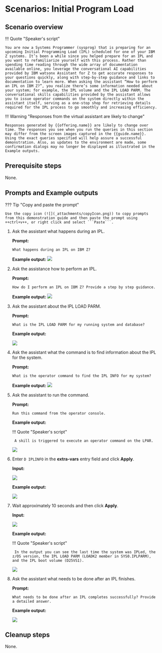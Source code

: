 # Scenarios: Initial Program Load
## Scenario overview
!!! Quote "Speaker's script"

    You are now a Systems Programmer (sysprog) that is preparing for an upcoming Initial Programming Load (IPL) scheduled for one of your IBM Z systems. It’s been a while since you helped prepare for an IPL and you want to refamiliarize yourself with this process. Rather than spending time reading through the wide array of documentation available online, you leverage the conversational AI capabilities provided by IBM watsonx Assistant for Z to get accurate responses to your questions quickly, along with step-by-step guidance and links to documentation to learn more. When asking the assistant “How to perform an IPL on IBM Z?”, you realize there’s some information needed about your system; for example, the IPL volume and the IPL LOAD PARM. The conversational skills capabilities provided by the assistant allows you to issue operator commands on the system directly within the assistant itself, serving as a one-stop shop for retrieving details required for the IPL process to go smoothly and increasing efficiency.

!!! Warning "Responses from the virtual assistant are likely to change"

    Responses generated by {{offering.name}} are likely to change over time. The responses you see when you run the queries in this section may differ from the screen images captured in the {{guide.name}}. Using the exact queries specified will help assure a successful demonstration. Also, as updates to the environment are made, some confirmation dialogs may no longer be displayed as illustrated in the Example outputs.

## Prerequisite steps
None.

<div style="page-break-after: always;"></div>

## Prompts and Example outputs
??? Tip "Copy and paste the prompt"

    Use the copy icon (![](_attachments/copyIcon.png)) to copy prompts from this demonstration guide and then paste the prompt using ++ctrl+v++, or right click and select ```Paste```.

1. Ask the assistant what happens during an IPL.
    
    **Prompt:**

    ```
    What happens during an IPL on IBM Z?
    ```

    **Example output:**
    ![](_attachments/ipl-001a.png)

2. Ask the assistance how to perform an IPL.

    **Prompt:**

    ```
    How do I perform an IPL on IBM Z? Provide a step by step guidance.
    ```

    **Example output:**
    ![](_attachments/ipl-002a.png)

3. Ask the assistant about the IPL LOAD PARM.

    **Prompt:**

    ```
    What is the IPL LOAD PARM for my running system and database?
    ```

    **Example output:**

    ![](_attachments/ipl-003a.png)

4. Ask the assistant what the command is to find information about the IPL for the system.
   
    **Prompt:**

    ```
    What is the operator command to find the IPL INFO for my system?
    ```

    **Example output:**
    ![](_attachments/ipl-004a.png)

5. Ask the assistant to run the command.

    **Prompt:**

    ```
    Run this command from the operator console.
    ```

    **Example output:**

    !!! Quote "Speaker's script"

        A skill is triggered to execute an operator command on the LPAR.
            
    ![](_attachments/ipl-005a.png)

6. Enter ```D IPLINFO``` in the **extra-vars** entry field and click **Apply**.

    **Input:**

    ![](_attachments/ipl-005b.png)
    
    **Example output:**

    ![](_attachments/ipl-005b2.png)

7. Wait approximately 10 seconds and then click **Apply**.

    **Input:**

    ![](_attachments/ipl-005c1.png)

    **Example output:**
    
    !!! Quote "Speaker's script"

        In the output you can see the last time the system was IPLed, the z/OS version, the IPL LOAD PARM (LOADK2 member in SYS0.IPLPARM), and the IPL boot volume (D25VS1).
    
    ![](_attachments/ipl-005c2.png)

8. Ask the assistant what needs to be done after an IPL finishes.
    
    **Prompt:**

    ```
    What needs to be done after an IPL completes successfully? Provide a detailed answer.
    ```

    **Example output:**   

    ![](_attachments/ipl-006a.png)

## Cleanup steps
None.
